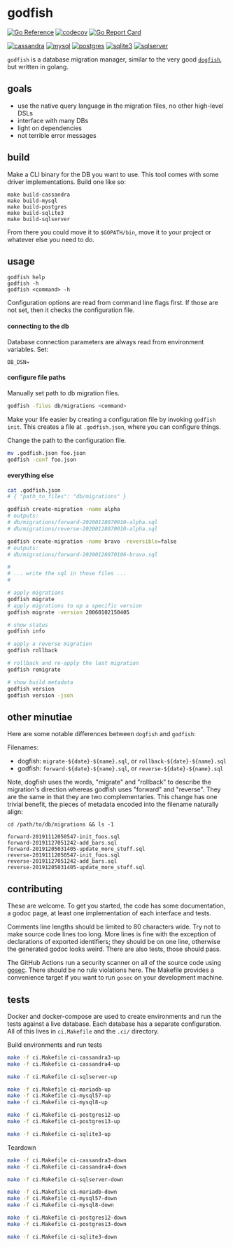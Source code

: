 # godfish

[![Go Reference](https://pkg.go.dev/badge/github.com/rafaelespinoza/godfish.svg)](https://pkg.go.dev/github.com/rafaelespinoza/godfish)
[![codecov](https://codecov.io/gh/rafaelespinoza/godfish/branch/main/graph/badge.svg?token=EoLelW4qiy)](https://codecov.io/gh/rafaelespinoza/godfish)
[![Go Report Card](https://goreportcard.com/badge/github.com/rafaelespinoza/godfish)](https://goreportcard.com/report/github.com/rafaelespinoza/godfish)

[![cassandra](https://github.com/rafaelespinoza/godfish/actions/workflows/build-cassandra.yml/badge.svg)](https://github.com/rafaelespinoza/godfish/actions/workflows/build-cassandra.yml)
[![mysql](https://github.com/rafaelespinoza/godfish/actions/workflows/build-mysql.yml/badge.svg)](https://github.com/rafaelespinoza/godfish/actions/workflows/build-mysql.yml)
[![postgres](https://github.com/rafaelespinoza/godfish/actions/workflows/build-postgres.yml/badge.svg)](https://github.com/rafaelespinoza/godfish/actions/workflows/build-postgres.yml)
[![sqlite3](https://github.com/rafaelespinoza/godfish/actions/workflows/build-sqlite3.yml/badge.svg)](https://github.com/rafaelespinoza/godfish/actions/workflows/build-sqlite3.yml)
[![sqlserver](https://github.com/rafaelespinoza/godfish/actions/workflows/build-sqlserver.yml/badge.svg)](https://github.com/rafaelespinoza/godfish/actions/workflows/sqlserver.yml)

`godfish` is a database migration manager, similar to the very good
[`dogfish`](https://github.com/dwb/dogfish), but written in golang.

## goals

- use the native query language in the migration files, no other high-level DSLs
- interface with many DBs
- light on dependencies
- not terrible error messages

## build

Make a CLI binary for the DB you want to use. This tool comes with some driver
implementations. Build one like so:

```
make build-cassandra
make build-mysql
make build-postgres
make build-sqlite3
make build-sqlserver
```

From there you could move it to `$GOPATH/bin`, move it to your project or
whatever else you need to do.

## usage

```
godfish help
godfish -h
godfish <command> -h
```

Configuration options are read from command line flags first. If those are not
set, then it checks the configuration file.

#### connecting to the db

Database connection parameters are always read from environment variables. Set:
```
DB_DSN=
```

#### configure file paths

Manually set path to db migration files.

```sh
godfish -files db/migrations <command>
```

Make your life easier by creating a configuration file by invoking `godfish
init`. This creates a file at `.godfish.json`, where you can configure things.

Change the path to the configuration file.

```sh
mv .godfish.json foo.json
godfish -conf foo.json
```

#### everything else

```sh
cat .godfish.json
# { "path_to_files": "db/migrations" }

godfish create-migration -name alpha
# outputs:
# db/migrations/forward-20200128070010-alpha.sql
# db/migrations/reverse-20200128070010-alpha.sql

godfish create-migration -name bravo -reversible=false
# outputs:
# db/migrations/forward-20200128070106-bravo.sql

#
# ... write the sql in those files ...
#

# apply migrations
godfish migrate
# apply migrations to up a specific version
godfish migrate -version 20060102150405

# show status
godfish info

# apply a reverse migration
godfish rollback

# rollback and re-apply the last migration
godfish remigrate

# show build metadata
godfish version
godfish version -json
```

## other minutiae

Here are some notable differences between `dogfish` and `godfish`:

Filenames:

- dogfish: `migrate-${date}-${name}.sql`, or `rollback-${date}-${name}.sql`
- godfish: `forward-${date}-${name}.sql`, or `reverse-${date}-${name}.sql`

Note, dogfish uses the words, "migrate" and "rollback" to describe the
migration's direction whereas godfish uses "forward" and "reverse". They are
the same in that they are two complementaries. This change has one trivial
benefit, the pieces of metadata encoded into the filename naturally align:

```
cd /path/to/db/migrations && ls -1

forward-20191112050547-init_foos.sql
forward-20191127051242-add_bars.sql
forward-20191205031405-update_more_stuff.sql
reverse-20191112050547-init_foos.sql
reverse-20191127051242-add_bars.sql
reverse-20191205031405-update_more_stuff.sql
```

## contributing

These are welcome. To get you started, the code has some documentation, a godoc
page, at least one implementation of each interface and tests.

Comments line lengths should be limited to 80 characters wide. Try not to make
source code lines too long. More lines is fine with the exception of
declarations of exported identifiers; they should be on one line, otherwise the
generated godoc looks weird. There are also tests, those should pass.

The GitHub Actions run a security scanner on all of the source code using
[gosec](https://github.com/securego/gosec). There should be no rule violations
here. The Makefile provides a convenience target if you want to run `gosec` on
your development machine.

## tests

Docker and docker-compose are used to create environments and run the tests
against a live database. Each database has a separate configuration. All of this
lives in `ci.Makefile` and the `.ci/` directory.

Build environments and run tests
```sh
make -f ci.Makefile ci-cassandra3-up
make -f ci.Makefile ci-cassandra4-up

make -f ci.Makefile ci-sqlserver-up

make -f ci.Makefile ci-mariadb-up
make -f ci.Makefile ci-mysql57-up
make -f ci.Makefile ci-mysql8-up

make -f ci.Makefile ci-postgres12-up
make -f ci.Makefile ci-postgres13-up

make -f ci.Makefile ci-sqlite3-up
```

Teardown
```sh
make -f ci.Makefile ci-cassandra3-down
make -f ci.Makefile ci-cassandra4-down

make -f ci.Makefile ci-sqlserver-down

make -f ci.Makefile ci-mariadb-down
make -f ci.Makefile ci-mysql57-down
make -f ci.Makefile ci-mysql8-down

make -f ci.Makefile ci-postgres12-down
make -f ci.Makefile ci-postgres13-down

make -f ci.Makefile ci-sqlite3-down
```
